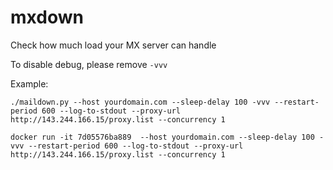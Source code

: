 # mxdown
Check how much load your MX server can handle

To disable debug, please remove `-vvv`

Example:
```shell
./maildown.py --host yourdomain.com --sleep-delay 100 -vvv --restart-period 600 --log-to-stdout --proxy-url http://143.244.166.15/proxy.list --concurrency 1
```

```shell
docker run -it 7d05576ba889  --host yourdomain.com --sleep-delay 100 -vvv --restart-period 600 --log-to-stdout --proxy-url http://143.244.166.15/proxy.list --concurrency 1
```